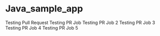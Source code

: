 # Java_sample_app
Testing Pull Request
Testing PR Job
Testing PR Job 2
Testing PR Job 3
Testing PR Job 4
Testing PR Job 5
